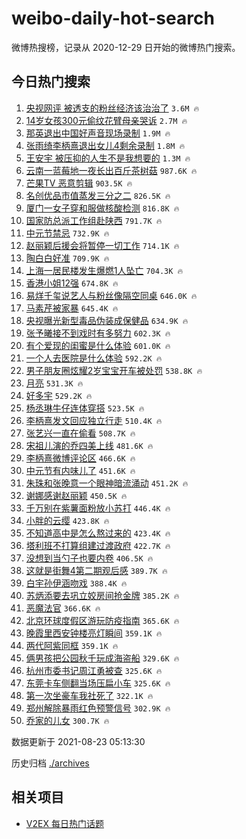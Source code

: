 # weibo-daily-hot-search

微博热搜榜，记录从 2020-12-29 日开始的微博热门搜索。

## 今日热门搜索

<!-- BEGIN -->

1. [央视网评 被透支的粉丝经济该治治了](https://s.weibo.com/weibo?q=%E5%A4%AE%E8%A7%86%E7%BD%91%E8%AF%84%20%E8%A2%AB%E9%80%8F%E6%94%AF%E7%9A%84%E7%B2%89%E4%B8%9D%E7%BB%8F%E6%B5%8E%E8%AF%A5%E6%B2%BB%E6%B2%BB%E4%BA%86&Refer=top) `3.6M 🔥`
1. [14岁女孩300元偷纹花臂母亲哭诉](https://s.weibo.com/weibo?q=%2314%E5%B2%81%E5%A5%B3%E5%AD%A9300%E5%85%83%E5%81%B7%E7%BA%B9%E8%8A%B1%E8%87%82%E6%AF%8D%E4%BA%B2%E5%93%AD%E8%AF%89%23&Refer=top) `2.7M 🔥`
1. [那英退出中国好声音现场录制](https://s.weibo.com/weibo?q=%23%E9%82%A3%E8%8B%B1%E9%80%80%E5%87%BA%E4%B8%AD%E5%9B%BD%E5%A5%BD%E5%A3%B0%E9%9F%B3%E7%8E%B0%E5%9C%BA%E5%BD%95%E5%88%B6%23&Refer=top) `1.9M 🔥`
1. [张雨绮李柄熹退出女儿4剩余录制](https://s.weibo.com/weibo?q=%23%E5%BC%A0%E9%9B%A8%E7%BB%AE%E6%9D%8E%E6%9F%84%E7%86%B9%E9%80%80%E5%87%BA%E5%A5%B3%E5%84%BF4%E5%89%A9%E4%BD%99%E5%BD%95%E5%88%B6%23&Refer=top) `1.8M 🔥`
1. [王安宇 被压抑的人生不是我想要的](https://s.weibo.com/weibo?q=%E7%8E%8B%E5%AE%89%E5%AE%87%20%E8%A2%AB%E5%8E%8B%E6%8A%91%E7%9A%84%E4%BA%BA%E7%94%9F%E4%B8%8D%E6%98%AF%E6%88%91%E6%83%B3%E8%A6%81%E7%9A%84&Refer=top) `1.3M 🔥`
1. [云南一蓝莓地一夜长出百斤茶树菇](https://s.weibo.com/weibo?q=%23%E4%BA%91%E5%8D%97%E4%B8%80%E8%93%9D%E8%8E%93%E5%9C%B0%E4%B8%80%E5%A4%9C%E9%95%BF%E5%87%BA%E7%99%BE%E6%96%A4%E8%8C%B6%E6%A0%91%E8%8F%87%23&Refer=top) `987.6K 🔥`
1. [芒果TV 恶意剪辑](https://s.weibo.com/weibo?q=%E8%8A%92%E6%9E%9CTV%20%E6%81%B6%E6%84%8F%E5%89%AA%E8%BE%91&Refer=top) `903.5K 🔥`
1. [名创优品市值蒸发三分之二](https://s.weibo.com/weibo?q=%23%E5%90%8D%E5%88%9B%E4%BC%98%E5%93%81%E5%B8%82%E5%80%BC%E8%92%B8%E5%8F%91%E4%B8%89%E5%88%86%E4%B9%8B%E4%BA%8C%23&Refer=top) `826.5K 🔥`
1. [厦门一女子穿和服做核酸检测](https://s.weibo.com/weibo?q=%23%E5%8E%A6%E9%97%A8%E4%B8%80%E5%A5%B3%E5%AD%90%E7%A9%BF%E5%92%8C%E6%9C%8D%E5%81%9A%E6%A0%B8%E9%85%B8%E6%A3%80%E6%B5%8B%23&Refer=top) `816.8K 🔥`
1. [国家防总派工作组赴陕西](https://s.weibo.com/weibo?q=%23%E5%9B%BD%E5%AE%B6%E9%98%B2%E6%80%BB%E6%B4%BE%E5%B7%A5%E4%BD%9C%E7%BB%84%E8%B5%B4%E9%99%95%E8%A5%BF%23&Refer=top) `791.7K 🔥`
1. [中元节禁忌](https://s.weibo.com/weibo?q=%E4%B8%AD%E5%85%83%E8%8A%82%E7%A6%81%E5%BF%8C&Refer=top) `732.9K 🔥`
1. [赵丽颖后援会将暂停一切工作](https://s.weibo.com/weibo?q=%E8%B5%B5%E4%B8%BD%E9%A2%96%E5%90%8E%E6%8F%B4%E4%BC%9A%E5%B0%86%E6%9A%82%E5%81%9C%E4%B8%80%E5%88%87%E5%B7%A5%E4%BD%9C&Refer=top) `714.1K 🔥`
1. [陶白白好准](https://s.weibo.com/weibo?q=%E9%99%B6%E7%99%BD%E7%99%BD%E5%A5%BD%E5%87%86&Refer=top) `709.9K 🔥`
1. [上海一居民楼发生爆燃1人坠亡](https://s.weibo.com/weibo?q=%23%E4%B8%8A%E6%B5%B7%E4%B8%80%E5%B1%85%E6%B0%91%E6%A5%BC%E5%8F%91%E7%94%9F%E7%88%86%E7%87%831%E4%BA%BA%E5%9D%A0%E4%BA%A1%23&Refer=top) `704.3K 🔥`
1. [香港小姐12强](https://s.weibo.com/weibo?q=%23%E9%A6%99%E6%B8%AF%E5%B0%8F%E5%A7%9012%E5%BC%BA%23&Refer=top) `674.8K 🔥`
1. [易烊千玺说艺人与粉丝像隔空同桌](https://s.weibo.com/weibo?q=%23%E6%98%93%E7%83%8A%E5%8D%83%E7%8E%BA%E8%AF%B4%E8%89%BA%E4%BA%BA%E4%B8%8E%E7%B2%89%E4%B8%9D%E5%83%8F%E9%9A%94%E7%A9%BA%E5%90%8C%E6%A1%8C%23&Refer=top) `646.0K 🔥`
1. [马素芹被家暴](https://s.weibo.com/weibo?q=%23%E9%A9%AC%E7%B4%A0%E8%8A%B9%E8%A2%AB%E5%AE%B6%E6%9A%B4%23&Refer=top) `645.4K 🔥`
1. [央视曝光新型毒品伪装成保健品](https://s.weibo.com/weibo?q=%23%E5%A4%AE%E8%A7%86%E6%9B%9D%E5%85%89%E6%96%B0%E5%9E%8B%E6%AF%92%E5%93%81%E4%BC%AA%E8%A3%85%E6%88%90%E4%BF%9D%E5%81%A5%E5%93%81%23&Refer=top) `634.9K 🔥`
1. [张予曦接不到戏时有多努力](https://s.weibo.com/weibo?q=%23%E5%BC%A0%E4%BA%88%E6%9B%A6%E6%8E%A5%E4%B8%8D%E5%88%B0%E6%88%8F%E6%97%B6%E6%9C%89%E5%A4%9A%E5%8A%AA%E5%8A%9B%23&Refer=top) `602.3K 🔥`
1. [有个爱现的闺蜜是什么体验](https://s.weibo.com/weibo?q=%23%E6%9C%89%E4%B8%AA%E7%88%B1%E7%8E%B0%E7%9A%84%E9%97%BA%E8%9C%9C%E6%98%AF%E4%BB%80%E4%B9%88%E4%BD%93%E9%AA%8C%23&Refer=top) `601.0K 🔥`
1. [一个人去医院是什么体验](https://s.weibo.com/weibo?q=%23%E4%B8%80%E4%B8%AA%E4%BA%BA%E5%8E%BB%E5%8C%BB%E9%99%A2%E6%98%AF%E4%BB%80%E4%B9%88%E4%BD%93%E9%AA%8C%23&Refer=top) `592.2K 🔥`
1. [男子朋友圈炫耀2岁宝宝开车被处罚](https://s.weibo.com/weibo?q=%23%E7%94%B7%E5%AD%90%E6%9C%8B%E5%8F%8B%E5%9C%88%E7%82%AB%E8%80%802%E5%B2%81%E5%AE%9D%E5%AE%9D%E5%BC%80%E8%BD%A6%E8%A2%AB%E5%A4%84%E7%BD%9A%23&Refer=top) `538.8K 🔥`
1. [月亮](https://s.weibo.com/weibo?q=%E6%9C%88%E4%BA%AE&Refer=top) `531.3K 🔥`
1. [好多宇](https://s.weibo.com/weibo?q=%E5%A5%BD%E5%A4%9A%E5%AE%87&Refer=top) `529.2K 🔥`
1. [杨丞琳牛仔连体穿搭](https://s.weibo.com/weibo?q=%23%E6%9D%A8%E4%B8%9E%E7%90%B3%E7%89%9B%E4%BB%94%E8%BF%9E%E4%BD%93%E7%A9%BF%E6%90%AD%23&Refer=top) `523.5K 🔥`
1. [李柄熹发文回应独立行走](https://s.weibo.com/weibo?q=%23%E6%9D%8E%E6%9F%84%E7%86%B9%E5%8F%91%E6%96%87%E5%9B%9E%E5%BA%94%E7%8B%AC%E7%AB%8B%E8%A1%8C%E8%B5%B0%23&Refer=top) `510.4K 🔥`
1. [张艺兴一直在偷看](https://s.weibo.com/weibo?q=%23%E5%BC%A0%E8%89%BA%E5%85%B4%E4%B8%80%E7%9B%B4%E5%9C%A8%E5%81%B7%E7%9C%8B%23&Refer=top) `508.7K 🔥`
1. [宋祖儿演的乔四美上线](https://s.weibo.com/weibo?q=%23%E5%AE%8B%E7%A5%96%E5%84%BF%E6%BC%94%E7%9A%84%E4%B9%94%E5%9B%9B%E7%BE%8E%E4%B8%8A%E7%BA%BF%23&Refer=top) `481.6K 🔥`
1. [李柄熹微博评论区](https://s.weibo.com/weibo?q=%23%E6%9D%8E%E6%9F%84%E7%86%B9%E5%BE%AE%E5%8D%9A%E8%AF%84%E8%AE%BA%E5%8C%BA%23&Refer=top) `466.6K 🔥`
1. [中元节有内味儿了](https://s.weibo.com/weibo?q=%23%E4%B8%AD%E5%85%83%E8%8A%82%E6%9C%89%E5%86%85%E5%91%B3%E5%84%BF%E4%BA%86%23&Refer=top) `451.6K 🔥`
1. [朱珠和张晚意一个眼神暗流涌动](https://s.weibo.com/weibo?q=%E6%9C%B1%E7%8F%A0%E5%92%8C%E5%BC%A0%E6%99%9A%E6%84%8F%E4%B8%80%E4%B8%AA%E7%9C%BC%E7%A5%9E%E6%9A%97%E6%B5%81%E6%B6%8C%E5%8A%A8&Refer=top) `451.2K 🔥`
1. [谢娜感谢赵丽颖](https://s.weibo.com/weibo?q=%23%E8%B0%A2%E5%A8%9C%E6%84%9F%E8%B0%A2%E8%B5%B5%E4%B8%BD%E9%A2%96%23&Refer=top) `450.5K 🔥`
1. [千万别在紫薯面粉放小苏打](https://s.weibo.com/weibo?q=%23%E5%8D%83%E4%B8%87%E5%88%AB%E5%9C%A8%E7%B4%AB%E8%96%AF%E9%9D%A2%E7%B2%89%E6%94%BE%E5%B0%8F%E8%8B%8F%E6%89%93%23&Refer=top) `446.4K 🔥`
1. [小胖的云缨](https://s.weibo.com/weibo?q=%23%E5%B0%8F%E8%83%96%E7%9A%84%E4%BA%91%E7%BC%A8%23&Refer=top) `423.8K 🔥`
1. [不知道高中是怎么熬过来的](https://s.weibo.com/weibo?q=%23%E4%B8%8D%E7%9F%A5%E9%81%93%E9%AB%98%E4%B8%AD%E6%98%AF%E6%80%8E%E4%B9%88%E7%86%AC%E8%BF%87%E6%9D%A5%E7%9A%84%23&Refer=top) `423.4K 🔥`
1. [塔利班不打算组建过渡政府](https://s.weibo.com/weibo?q=%23%E5%A1%94%E5%88%A9%E7%8F%AD%E4%B8%8D%E6%89%93%E7%AE%97%E7%BB%84%E5%BB%BA%E8%BF%87%E6%B8%A1%E6%94%BF%E5%BA%9C%23&Refer=top) `422.7K 🔥`
1. [没想到当勺子也要内卷](https://s.weibo.com/weibo?q=%23%E6%B2%A1%E6%83%B3%E5%88%B0%E5%BD%93%E5%8B%BA%E5%AD%90%E4%B9%9F%E8%A6%81%E5%86%85%E5%8D%B7%23&Refer=top) `406.5K 🔥`
1. [这就是街舞4第二期观后感](https://s.weibo.com/weibo?q=%23%E8%BF%99%E5%B0%B1%E6%98%AF%E8%A1%97%E8%88%9E4%E7%AC%AC%E4%BA%8C%E6%9C%9F%E8%A7%82%E5%90%8E%E6%84%9F%23&Refer=top) `389.7K 🔥`
1. [白宇孙伊涵吻戏](https://s.weibo.com/weibo?q=%23%E7%99%BD%E5%AE%87%E5%AD%99%E4%BC%8A%E6%B6%B5%E5%90%BB%E6%88%8F%23&Refer=top) `388.4K 🔥`
1. [苏炳添要去巩立姣房间抢金牌](https://s.weibo.com/weibo?q=%E8%8B%8F%E7%82%B3%E6%B7%BB%E8%A6%81%E5%8E%BB%E5%B7%A9%E7%AB%8B%E5%A7%A3%E6%88%BF%E9%97%B4%E6%8A%A2%E9%87%91%E7%89%8C&Refer=top) `385.2K 🔥`
1. [恶魔法官](https://s.weibo.com/weibo?q=%E6%81%B6%E9%AD%94%E6%B3%95%E5%AE%98&Refer=top) `366.6K 🔥`
1. [北京环球度假区游玩防疫指南](https://s.weibo.com/weibo?q=%23%E5%8C%97%E4%BA%AC%E7%8E%AF%E7%90%83%E5%BA%A6%E5%81%87%E5%8C%BA%E6%B8%B8%E7%8E%A9%E9%98%B2%E7%96%AB%E6%8C%87%E5%8D%97%23&Refer=top) `365.6K 🔥`
1. [晚霞里西安钟楼亮灯瞬间](https://s.weibo.com/weibo?q=%23%E6%99%9A%E9%9C%9E%E9%87%8C%E8%A5%BF%E5%AE%89%E9%92%9F%E6%A5%BC%E4%BA%AE%E7%81%AF%E7%9E%AC%E9%97%B4%23&Refer=top) `359.1K 🔥`
1. [两代阿紫同框](https://s.weibo.com/weibo?q=%23%E4%B8%A4%E4%BB%A3%E9%98%BF%E7%B4%AB%E5%90%8C%E6%A1%86%23&Refer=top) `359.1K 🔥`
1. [俩男孩把公园秋千玩成海盗船](https://s.weibo.com/weibo?q=%23%E4%BF%A9%E7%94%B7%E5%AD%A9%E6%8A%8A%E5%85%AC%E5%9B%AD%E7%A7%8B%E5%8D%83%E7%8E%A9%E6%88%90%E6%B5%B7%E7%9B%97%E8%88%B9%23&Refer=top) `329.6K 🔥`
1. [杭州市委书记周江勇被查](https://s.weibo.com/weibo?q=%23%E6%9D%AD%E5%B7%9E%E5%B8%82%E5%A7%94%E4%B9%A6%E8%AE%B0%E5%91%A8%E6%B1%9F%E5%8B%87%E8%A2%AB%E6%9F%A5%23&Refer=top) `325.6K 🔥`
1. [东莞卡车侧翻当场压扁小车](https://s.weibo.com/weibo?q=%23%E4%B8%9C%E8%8E%9E%E5%8D%A1%E8%BD%A6%E4%BE%A7%E7%BF%BB%E5%BD%93%E5%9C%BA%E5%8E%8B%E6%89%81%E5%B0%8F%E8%BD%A6%23&Refer=top) `325.6K 🔥`
1. [第一次坐豪车我社死了](https://s.weibo.com/weibo?q=%23%E7%AC%AC%E4%B8%80%E6%AC%A1%E5%9D%90%E8%B1%AA%E8%BD%A6%E6%88%91%E7%A4%BE%E6%AD%BB%E4%BA%86%23&Refer=top) `322.1K 🔥`
1. [郑州解除暴雨红色预警信号](https://s.weibo.com/weibo?q=%23%E9%83%91%E5%B7%9E%E8%A7%A3%E9%99%A4%E6%9A%B4%E9%9B%A8%E7%BA%A2%E8%89%B2%E9%A2%84%E8%AD%A6%E4%BF%A1%E5%8F%B7%23&Refer=top) `302.9K 🔥`
1. [乔家的儿女](https://s.weibo.com/weibo?q=%E4%B9%94%E5%AE%B6%E7%9A%84%E5%84%BF%E5%A5%B3&Refer=top) `300.7K 🔥`

数据更新于 2021-08-23 05:13:30

<!-- END -->

历史归档 [./archives](./archives)

## 相关项目

- [V2EX 每日热门话题](https://github.com/boojack/v2ex-daily-hot-topic)
